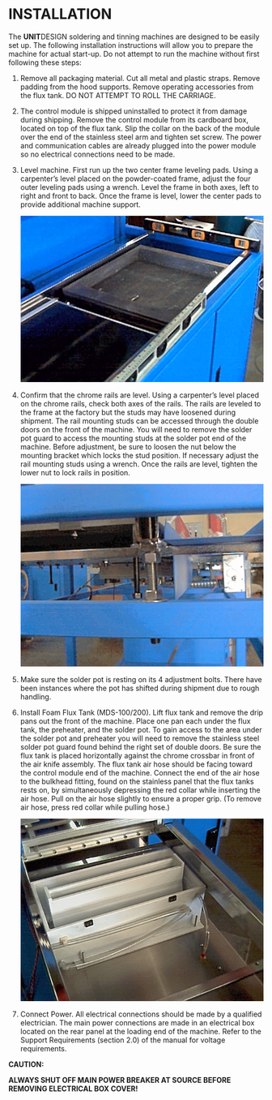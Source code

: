 
# INSTALLATION

The **UNIT**DESIGN soldering and tinning machines are designed to be easily set up. The following installation instructions will allow you to prepare the machine for actual start-up. Do not attempt to run the machine without first following these steps:

1. Remove all packaging material. Cut all metal and plastic straps. Remove padding from the hood supports. Remove operating accessories from the flux tank. DO NOT ATTEMPT TO ROLL THE CARRIAGE.

1. The control module is shipped uninstalled to protect it from damage during shipping. Remove the control module from its cardboard box, located on top of the flux tank. Slip the collar on the back of the module over the end of the stainless steel arm and tighten set screw. The power and communication cables are already plugged into the power module so no electrical connections need to be made.

1. Level machine. First run up the two center frame leveling pads. Using a carpenter’s level placed on the powder-coated frame, adjust the four outer leveling pads using a wrench. Level the frame in both axes, left to right and front to back. Once the frame is level, lower the center pads to provide additional machine support.

    ![Level Frame](/media/image3.png)

1. Confirm that the chrome rails are level. Using a carpenter’s level placed on the chrome rails, check both axes of the rails. The rails are leveled to the frame at the factory but the studs may have loosened during shipment. The rail mounting studs can be accessed through the double doors on the front of the machine. You will need to remove the solder pot guard to access the mounting studs at the solder pot end of the machine. Before adjustment, be sure to loosen the nut below the mounting bracket which locks the stud position. If necessary adjust the rail mounting studs using a wrench. Once the rails are level, tighten the lower nut to lock rails in position.

    ![Level Rails](/media/image4.png)

1. Make sure the solder pot is resting on its 4 adjustment bolts. There have been instances where the pot has shifted during shipment due to rough handling.

1. Install Foam Flux Tank (MDS-100/200). Lift flux tank and remove the drip pans out the front of the machine. Place one pan each under the flux tank, the preheater, and the solder pot. To gain access to the area under the solder pot and preheater you will need to remove the stainless steel solder pot guard found behind the right set of double doors. Be sure the flux tank is placed horizontally against the chrome crossbar in front of the air knife assembly. The flux tank air hose should be facing toward the control module end of the machine. Connect the end of the air hose to the bulkhead fitting, found on the stainless panel that the flux tanks rests on, by simultaneously depressing the red collar while inserting the air hose. Pull on the air hose slightly to ensure a proper grip. (To remove air hose, press red collar while pulling hose.)

    ![Foam Flux Tank Assembly Installed](/media/image5.png)

1. Connect Power. All electrical connections should be made by a qualified electrician. The main power connections are made in an electrical box located on the rear panel at the loading end of the machine. Refer to the Support Requirements (section 2.0) of the manual for voltage requirements.

**CAUTION:**

**ALWAYS SHUT OFF MAIN POWER BREAKER AT SOURCE BEFORE REMOVING ELECTRICAL BOX COVER!**

